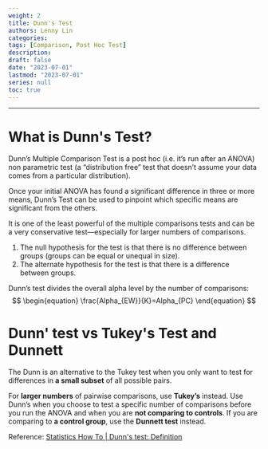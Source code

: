 ```yaml
---
weight: 2
title: Dunn's Test
authors: Lenny Lin
categories: 
tags: [Comparison, Post Hoc Test]
description:
draft: false
date: "2023-07-01"
lastmod: "2023-07-01"
series: null
toc: true
---
```




<!--more-->
---

<h1>What is Dunn's Test?</h1>
Dunn’s Multiple Comparison Test is a post hoc (i.e. it’s run after an ANOVA) non parametric test (a “distribution free” test that doesn’t assume your data comes from a particular distribution).

Once your initial ANOVA has found a significant difference in three or more means, Dunn’s Test can be used to pinpoint which specific means are significant from the others. 

It is one of the least powerful of the multiple comparisons tests and can be a very conservative test—especially for larger numbers of comparisons. 

<ol>
<li>The null hypothesis for the test is that there is no difference between groups (groups can be equal or unequal in size).</li>
<li>The alternate hypothesis for the test is that there is a difference between groups.</li>
</ol>

Dunn’s test divides the overall alpha level by the number of comparisons:
$$
\begin{equation}
\frac{Alpha_{EW}}{K}=Alpha_{PC}  
\end{equation}
$$


<h1>Dunn' test vs Tukey's Test and Dunnett</h1> 

The Dunn is an alternative to the Tukey test when you only want to test for differences in <b>a small subset</b> of all possible pairs.

For <b>larger numbers</b> of pairwise comparisons, use <b>Tukey’s</b> instead. Use Dunn’s when you choose to test a specific number of comparisons before you run the ANOVA and when you are <b>not comparing to controls</b>. If you are comparing to <b>a control group</b>, use the <b>Dunnett test</b> instead.


Reference: <a href = "https://www.statisticshowto.com/dunns-test/" target="_blank" rel="noopener noreferrer">Statistics How To | Dunn's test: Definition</a>
